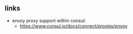 ## links

- envoy proxy support within consul: 
  - https://www.consul.io/docs/connect/proxies/envoy